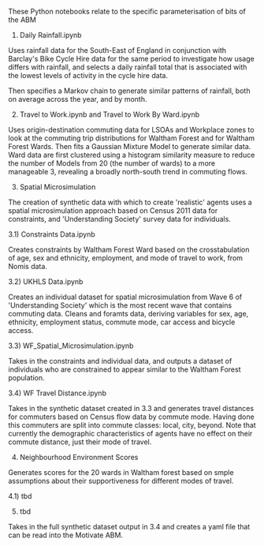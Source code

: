 These Python notebooks relate to the specific parameterisation of bits of the ABM

1) Daily Rainfall.ipynb

Uses rainfall data for the South-East of England in conjunction with Barclay's Bike Cycle Hire data for the same period to investigate how usage differs with rainfall, and selects a daily rainfall total that is associated with the lowest levels of activity in the cycle hire data.

Then specifies a Markov chain to generate similar patterns of rainfall, both on average across the year, and by month.

2) Travel to Work.ipynb and Travel to Work By Ward.ipynb

Uses origin-destination commuting data for LSOAs and Workplace zones to look at the commuting trip distributions for Waltham Forest and for Waltham Forest Wards. Then fits a Gaussian Mixture Model to generate similar data. Ward data are first clustered using a histogram similarity measure to reduce the number of Models from 20 (the number of wards) to a more manageable 3, revealing a broadly north-south trend in commuting flows.

3) Spatial Microsimulation

The creation of synthetic data with which to create 'realistic' agents uses a spatial microsimulation approach based on Census 2011 data for constraints, and 'Understanding Society' survey data for individuals.

3.1) Constraints Data.ipynb

Creates constraints by Waltham Forest Ward based on the crosstabulation of age, sex and ethnicity, employment, and mode of travel to work, from Nomis data.

3.2) UKHLS Data.ipynb

Creates an individual dataset for spatial microsimulation from Wave 6 of 'Understanding Society' which is the most recent wave that contains commuting data. Cleans and foramts data, deriving variables for sex, age, ethnicity, employment status, commute mode, car access and bicycle access.

3.3) WF_Spatial_Microsimulation.ipynb

Takes in the constraints and individual data, and outputs a dataset of individuals who are constrained to appear similar to the Waltham Forest population.

3.4) WF Travel Distance.ipynb

Takes in the synthetic dataset created in 3.3 and generates travel distances for commuters based on Census flow data by commute mode. Having done this commuters are split into commute classes: local, city, beyond. Note that currently the demographic characteristics of agents have no effect on their commute distance, just their mode of travel.

4) Neighbourhood Environment Scores

Generates scores for the 20 wards in Waltham forest based on smple assumptions about their supportiveness for different modes of travel.

4.1) tbd

5) tbd

Takes in the full synthetic dataset output in 3.4 and creates a yaml file that can be read into the Motivate ABM.

